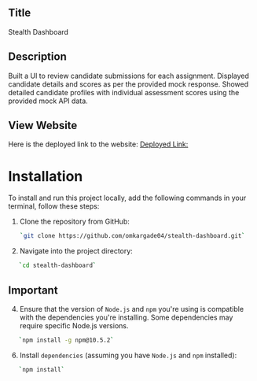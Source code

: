## Title
Stealth Dashboard

## Description
Built a UI to review candidate submissions for each assignment. Displayed candidate
details and scores as per the provided mock response. Showed detailed candidate profiles
with individual assessment scores using the provided mock API data.

## View Website
Here is the deployed link to the website: [Deployed Link:](https://stealth-dashboard-psi.vercel.app/)

# Installation

To install and run this project locally, add the following commands in your terminal, follow these steps:

1. Clone the repository from GitHub:

   ```bash
   `git clone https://github.com/omkargade04/stealth-dashboard.git`

   ```

2. Navigate into the project directory:

```bash
   `cd stealth-dashboard`
```

## Important
4. Ensure that the version of `Node.js` and `npm` you're using is compatible with the dependencies you're installing. Some dependencies may require specific Node.js versions.

```bash
   `npm install -g npm@10.5.2`
```

6. Install `dependencies` (assuming you have `Node.js` and `npm` installed):

```bash
   `npm install`
```

